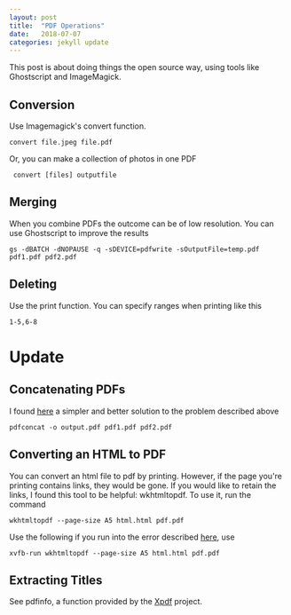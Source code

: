 ```yaml
---
layout: post
title:  "PDF Operations"
date:   2018-07-07
categories: jekyll update
---
```


This post is about doing things the open source way, using tools like Ghostscript and ImageMagick.

## Conversion
Use Imagemagick's convert function.
```
convert file.jpeg file.pdf
```
Or, you can make a collection of photos in one PDF
```
 convert [files] outputfile
```
## Merging
When you combine PDFs the outcome can be of low resolution. You can use Ghostscript to improve the results
```
gs -dBATCH -dNOPAUSE -q -sDEVICE=pdfwrite -sOutputFile=temp.pdf pdf1.pdf pdf2.pdf
```
## Deleting
Use the print function. You can specify ranges when printing like this
```
1-5,6-8
```
# Update

## Concatenating PDFs
I found [here](https://gotofritz.net/blog/joining-pdf-files-in-os-x-from-the-command-line/) a simpler and better solution to the problem described above 
```
pdfconcat -o output.pdf pdf1.pdf pdf2.pdf
```

## Converting an HTML to PDF
You can convert an html file to pdf by printing. However, if the page you're printing contains links, they would be gone.  If you would like to retain the links, I found this tool to be helpful: wkhtmltopdf.  To use it, run the command
```
wkhtmltopdf --page-size A5 html.html pdf.pdf
```
Use the following if you run into the error described [here](https://www.itsolutionstuff.com/post/solved-qxcbconnection-could-not-connect-to-display-wkhtmltopdf-ubuntuexample.html), use
```
xvfb-run wkhtmltopdf --page-size A5 html.html pdf.pdf
```

## Extracting Titles
See pdfinfo, a function provided by the [Xpdf](http://www.xpdfreader.com/about.html) project.


